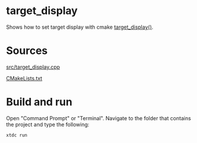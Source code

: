 # target_display

Shows how to set target display with cmake [target_display()](https://codedocs.xyz/gammasoft71/xtd/_c_make_commands.html#TargetDisplaySubSection).

# Sources

[src/target_display.cpp](src/target_display.cpp)

[CMakeLists.txt](CMakeLists.txt)

# Build and run

Open "Command Prompt" or "Terminal". Navigate to the folder that contains the project and type the following:

```shell
xtdc run
```
